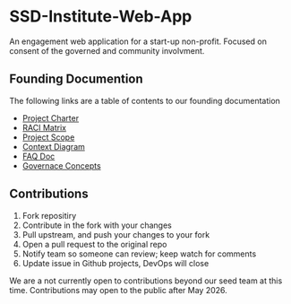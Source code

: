 # SSD-Institute-Web-App
An engagement web application for a start-up non-profit. Focused on consent of the governed and community involvment.

## Founding Documention

The following links are a table of contents to our founding documentation 

* [Project Charter](..docs/Founding/ProjectCharter.md)
* [RACI Matrix](..docs/RACIMatrix.md)
* [Project Scope](..docs/Founding/ProjectScope.md)
* [Context Diagram](..docs/Founding/ContextDiagram.md)
* [FAQ Doc](docs/Mission/FAQSSD.md)
* [Governace Concepts](docs\Mission\GovernaceConcepts.md)

## Contributions 

1. Fork repositiry 
2. Contribute in the fork with your changes 
3. Pull upstream, and push your changes to your fork
4. Open a pull request to the original repo
5. Notify team so someone can review; keep watch for comments
6. Update issue in Github projects, DevOps will close

We are a not currently open to contributions beyond our seed team at this time. Contributions may open to the public after May 2026.